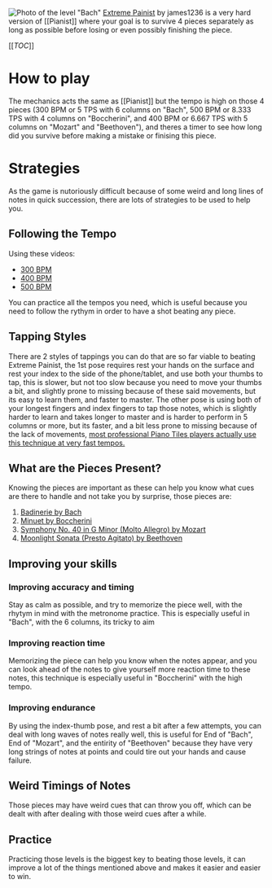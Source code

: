 ![Photo of the level "Bach"](https://www.fancade.com/wiki/uploads/Extreme%20Painist.png)
[Extreme Painist](https://play.fancade.com/5E9DB29F6FD5ADAF) by james1236 is a very hard version of [[Pianist]] where your goal is to survive 4 pieces separately as long as possible before losing or even possibly finishing the piece.

[[_TOC_]]

# How to play
The mechanics acts the same as [[Pianist]] but the tempo is high on those 4 pieces (300 BPM or 5 TPS with 6 columns on "Bach", 500 BPM or 8.333 TPS with 4 columns on "Boccherini", and 400 BPM or 6.667 TPS with 5 columns on "Mozart" and "Beethoven"), and theres a timer to see how long did you survive before making a mistake or finising this piece.

# Strategies
As the game is nutoriously difficult because of some weird and long lines of notes in quick succession, there are lots of strategies to be used to help you.

## Following the Tempo
Using these videos:
* [300 BPM](https://www.youtube.com/watch?v=6FbxFBR-hsQ)
* [400 BPM](https://www.youtube.com/watch?v=Vt69D9qen5o)
* [500 BPM](https://www.youtube.com/watch?v=PvSq2XcuDfw)

You can practice all the tempos you need, which is useful because you need to follow the rythym in order to have a shot beating any piece.

## Tapping Styles
There are 2 styles of tappings you can do that are so far viable to beating Extreme Painist, the 1st pose requires rest your hands on the surface and rest your index to the side of the phone/tablet, and use both your thumbs to tap, this is slower, but not too slow because you need to move your thumbs a bit, and slightly prone to missing because of these said movements, but its easy to learn them, and faster to master. The other pose is using both of your longest fingers and index fingers to tap those notes, which is slightly harder to learn and takes longer to master and is harder to perform in 5 columns or more, but its faster, and a bit less prone to missing because of the lack of movements, [most professional Piano Tiles players actually use this technique at very fast tempos.](https://www.youtube.com/watch?v=uUEwX4OXN_I)

## What are the Pieces Present?
Knowing the pieces are important as these can help you know what cues are there to handle and not take you by surprise, those pieces are:

1. [Badinerie by Bach](https://www.youtube.com/watch?v=Tv40mcAM1ZA)
2. [Minuet by Boccherini](https://www.youtube.com/watch?v=kSE15tLBdso)
3. [Symphony No. 40 in G Minor (Molto Allegro) by Mozart](https://www.youtube.com/watch?v=-hJf4ZffkoI)
4. [Moonlight Sonata (Presto Agitato) by Beethoven](https://www.youtube.com/watch?v=BV7RkEL6oRc)

## Improving your skills
### Improving accuracy and timing
Stay as calm as possible, and try to memorize the piece well, with the rhytym in mind with the metronome practice. This is especially useful in "Bach", with the 6 columns, its tricky to aim
### Improving reaction time
Memorizing the piece can help you know when the notes appear, and you can look ahead of the notes to give yourself more reaction time to these notes, this technique is especially useful in "Boccherini" with the high tempo.
### Improving endurance
By using the index-thumb pose, and rest a bit after a few attempts, you can deal with long waves of notes really well, this is useful for End of "Bach", End of "Mozart", and the entirity of "Beethoven" because they have very long strings of notes at points and could tire out your hands and cause failure.
## Weird Timings of Notes
Those pieces may have weird cues that can throw you off, which can be dealt with after dealing with those weird cues after a while.
## Practice
Practicing those levels is the biggest key to beating those levels, it can improve a lot of the things mentioned above and makes it easier and easier to win.
